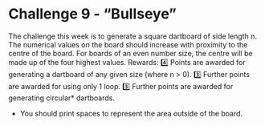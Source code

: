 # Challenge 9 - “Bullseye”
The challenge this week is to generate a square dartboard of side length n. The numerical values on the board should increase with proximity to the centre of the board. For boards of an even number size, the centre will be made up of the four highest values.
Rewards:
:four:  Points are awarded for generating a dartboard of any given size (where n > 0).
:three:  Further points are awarded for using only 1 loop.
:three:  Further points are awarded for generating circular* dartboards.

* You should print spaces to represent the area outside of the board.
